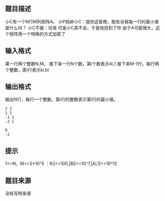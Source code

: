 


## 题目描述
小C有一个N行M列矩阵A。
小P挑衅小C：就你这智商，能告诉我每一行的最小值是什么吗？
小C不服：垃圾
可是小C真不会，于是他找到了你
由于A可能很大，这个矩阵用一个特殊的方式加密了
## 输入格式
第一行两个整数N,M。
接下来一行N个数，第i个数表示Ai,1
接下来M-1行，每行两个整数，第i行表示ki,bi
## 输出格式
输出N行，每行一个整数。第i行的整数表示第i行的最小值。

```input1
2 3
1 2
-1 1
-2 1

```

```output1
0
-2
```

## 提示
1<=N，M<=2*10^5
｜Ki|<=100,|Bi|<=10^7,|Ai,1|<=10^12
## 题目来源
没有写明来源


